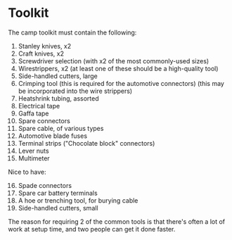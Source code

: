 ﻿# Toolkit

The camp toolkit must contain the following:

1. Stanley knives, x2
2. Craft knives, x2
3. Screwdriver selection (with x2 of the most commonly-used sizes)
4. Wirestrippers, x2 (at least one of these should be a high-quality tool)
5. Side-handled cutters, large
6. Crimping tool (this is required for the automotive connectors) (this may be incorporated into the wire strippers)
7. Heatshrink tubing, assorted
8. Electrical tape
9. Gaffa tape
10. Spare connectors
11. Spare cable, of various types
12. Automotive blade fuses
13. Terminal strips ("Chocolate block" connectors)
14. Lever nuts
15. Multimeter

Nice to have:

16. Spade connectors
17. Spare car battery terminals
18. A hoe or trenching tool, for burying cable
19. Side-handled cutters, small

The reason for requiring 2 of the common tools is that there's often a lot of work at setup time, and two people can get it done faster.
